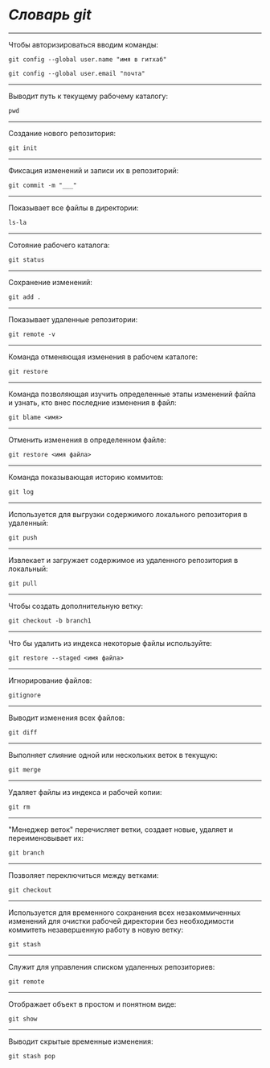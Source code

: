 # ___Словарь git___ 
___
Чтобы авторизироваться вводим команды:
 ```
git config --global user.name "имя в гитхаб"
```

```
git config --global user.email "почта"
```
___
Выводит путь к текущему рабочему каталогу: 
```
pwd
```
___
Cоздание нового репозитория:
```
git init
```
___
Фиксация изменений и записи их в репозиторий:
```
git commit -m "___"
``` 
___
Показывает все файлы в директории:
```
ls-la
```
___
Сотояние рабочего каталога:
```
git status
```
___
Сохранение изменений: 
```
git add .
```
___
Показывает удаленные репозитории:
```
git remote -v 
```
___
Команда отменяющая изменения в рабочем каталоге:
```
git restore
 ```
___
Команда позволяющая изучить определенные этапы изменений файла и узнать, кто внес последние изменения в файл:
```
git blame <имя>
```
___
Отменить изменения в определенном файле:
```
git restore <имя файла> 
```
___
Команда показывающая историю коммитов:
```
git log
 ```
___
Используется для выгрузки содержимого локального репозитория в удаленный:
```
git push
```
___
Извлекает и загружает содержимое из удаленного репозитория в локальный:
```
git pull
```
___
Чтобы создать дополнительную ветку:
```
git checkout -b branch1
```
___
Что бы удалить из индекса некоторые файлы используйте:
```
git restore --staged <имя файла>
```
___
Игнорирование файлов:
```
gitignore
 ```
___
Выводит изменения всех файлов:
```
git diff
 ```
___
Выполняет слияние одной или нескольких веток в текущую:
```
git merge
```
___
Удаляет файлы из индекса и рабочей копии:
```
git rm
```
___
"Менеджер веток" перечисляет ветки, создает новые, удаляет и переименовывает их:
```
git branch 
```
___
Позволяет переключиться между ветками:
```
git checkout
```
___
Используется для временного сохранения всех незакоммиченных изменений для очистки рабочей директории без необходимости коммитеть незавершенную работу в новую ветку:
```
git stash 
```
___
Служит для управления списком удаленных репозиториев:
```
git remote
```
___
Отображает объект в простом и понятном виде:
```
git show
```
___
Выводит скрытые временные изменения:
```
git stash pop
```